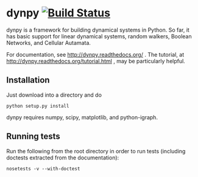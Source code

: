 dynpy [![Build Status](https://travis-ci.org/artemyk/dynpy.svg?branch=master)](https://travis-ci.org/artemyk/dynpy)
=====

dynpy is a framework for building dynamical systems in Python.  So far, it has basic support for linear dynamical systems, random walkers, Boolean Networks, and Cellular Autamata.

For documentation, see http://dynpy.readthedocs.org/ .  The tutorial, at http://dynpy.readthedocs.org/tutorial.html , may be particularly helpful.


Installation
------------
Just download into a directory and do
```
python setup.py install
```

dynpy requires numpy, scipy, matplotlib, and python-igraph.


Running tests
-------------

Run the following from the root directory in order to run tests (including doctests extracted from the documentation):

``nosetests -v --with-doctest``


